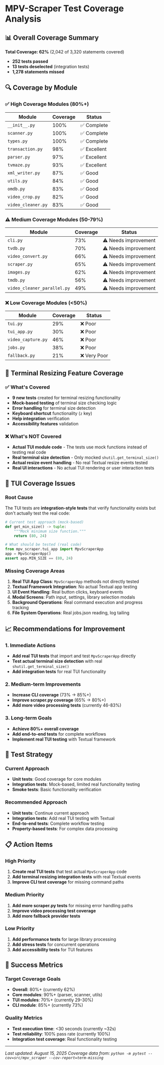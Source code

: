 # MPV-Scraper Test Coverage Analysis

## 📊 Overall Coverage Summary

**Total Coverage: 62%** (2,042 of 3,320 statements covered)

- **252 tests passed**
- **13 tests deselected** (integration tests)
- **1,278 statements missed**

## 🔍 Coverage by Module

### ✅ High Coverage Modules (80%+)
| Module | Coverage | Status |
|--------|----------|--------|
| `__init__.py` | 100% | ✅ Complete |
| `scanner.py` | 100% | ✅ Complete |
| `types.py` | 100% | ✅ Complete |
| `transaction.py` | 98% | ✅ Excellent |
| `parser.py` | 97% | ✅ Excellent |
| `tvmaze.py` | 93% | ✅ Excellent |
| `xml_writer.py` | 87% | ✅ Good |
| `utils.py` | 84% | ✅ Good |
| `omdb.py` | 83% | ✅ Good |
| `video_crop.py` | 82% | ✅ Good |
| `video_cleaner.py` | 83% | ✅ Good |

### ⚠️ Medium Coverage Modules (50-79%)
| Module | Coverage | Status |
|--------|----------|--------|
| `cli.py` | 73% | ⚠️ Needs improvement |
| `tvdb.py` | 70% | ⚠️ Needs improvement |
| `video_convert.py` | 66% | ⚠️ Needs improvement |
| `scraper.py` | 65% | ⚠️ Needs improvement |
| `images.py` | 62% | ⚠️ Needs improvement |
| `tmdb.py` | 56% | ⚠️ Needs improvement |
| `video_cleaner_parallel.py` | 49% | ⚠️ Needs improvement |

### ❌ Low Coverage Modules (<50%)
| Module | Coverage | Status |
|--------|----------|--------|
| `tui.py` | 29% | ❌ Poor |
| `tui_app.py` | 30% | ❌ Poor |
| `video_capture.py` | 46% | ❌ Poor |
| `jobs.py` | 38% | ❌ Poor |
| `fallback.py` | 21% | ❌ Very Poor |

## 🎯 Terminal Resizing Feature Coverage

### ✅ What's Covered
- **9 new tests** created for terminal resizing functionality
- **Mock-based testing** of terminal size checking logic
- **Error handling** for terminal size detection
- **Keyboard shortcut** functionality (`z` key)
- **Help integration** verification
- **Accessibility features** validation

### ❌ What's NOT Covered
- **Actual TUI module code** - The tests use mock functions instead of testing real code
- **Real terminal size detection** - Only mocked `shutil.get_terminal_size()`
- **Actual resize event handling** - No real Textual resize events tested
- **Real UI interactions** - No actual TUI rendering or user interaction tests

## 🔧 TUI Coverage Issues

### Root Cause
The TUI tests are **integration-style tests** that verify functionality exists but don't actually test the real code:

```python
# Current test approach (mock-based)
def get_min_size() -> tuple:
    """Mock minimum size function."""
    return (80, 24)

# What should be tested (real code)
from mpv_scraper.tui_app import MpvScraperApp
app = MpvScraperApp()
assert app.MIN_SIZE == (80, 24)
```

### Missing Coverage Areas
1. **Real TUI App Class**: `MpvScraperApp` methods not directly tested
2. **Textual Framework Integration**: No actual Textual app testing
3. **UI Event Handling**: Real button clicks, keyboard events
4. **Modal Screens**: Path input, settings, library selection modals
5. **Background Operations**: Real command execution and progress tracking
6. **File System Operations**: Real jobs.json reading, log tailing

## 📈 Recommendations for Improvement

### 1. **Immediate Actions**
- **Add real TUI tests** that import and test `MpvScraperApp` directly
- **Test actual terminal size detection** with real `shutil.get_terminal_size()`
- **Add integration tests** for real TUI functionality

### 2. **Medium-term Improvements**
- **Increase CLI coverage** (73% → 85%+)
- **Improve scraper.py coverage** (65% → 80%+)
- **Add more video processing tests** (currently 46-83%)

### 3. **Long-term Goals**
- **Achieve 80%+ overall coverage**
- **Add end-to-end tests** for complete workflows
- **Implement real TUI testing** with Textual framework

## 🧪 Test Strategy

### Current Approach
- **Unit tests**: Good coverage for core modules
- **Integration tests**: Mock-based, limited real functionality testing
- **Smoke tests**: Basic functionality verification

### Recommended Approach
- **Unit tests**: Continue current approach
- **Integration tests**: Add real TUI testing with Textual
- **End-to-end tests**: Complete workflow testing
- **Property-based tests**: For complex data processing

## 📋 Action Items

### High Priority
1. **Create real TUI tests** that test actual `MpvScraperApp` code
2. **Add terminal resizing integration tests** with real Textual events
3. **Improve CLI test coverage** for missing command paths

### Medium Priority
1. **Add more scraper.py tests** for missing error handling paths
2. **Improve video processing test coverage**
3. **Add more fallback provider tests**

### Low Priority
1. **Add performance tests** for large library processing
2. **Add stress tests** for concurrent operations
3. **Add accessibility tests** for TUI features

## 🎯 Success Metrics

### Target Coverage Goals
- **Overall**: 80%+ (currently 62%)
- **Core modules**: 90%+ (parser, scanner, utils)
- **TUI modules**: 70%+ (currently 29-30%)
- **CLI module**: 85%+ (currently 73%)

### Quality Metrics
- **Test execution time**: <30 seconds (currently ~32s)
- **Test reliability**: 100% pass rate (currently 100%)
- **Integration test coverage**: Real functionality testing

---

*Last updated: August 15, 2025*
*Coverage data from: `python -m pytest --cov=src/mpv_scraper --cov-report=term-missing`*
